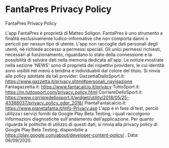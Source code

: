 # FantaPres Privacy Policy
FantaPres Privacy Policy

L'app FantaPres è proprietà di Matteo Soligon. FantaPres è uno strumento a finalità esclusivamente ludico-informative che non comporta danni o pericoli per nessun tipo di utente. L'app non raccoglie dati personali degli utenti, nè richiede accesso a permessi speciali. Gli unici permessi richiesti, necessari al funzionamento, riguardano lo stato della connessione e la possibilità di salvare dati nella memoria dedicata all'app. Le notizie mostrate nella sezione 'NEWS' sono di proprietà dei rispettivi providers, le cui identità sono visibili nel menù a tendina e individuabili dal colore del titolo. Si rinvia alle policy adottate da tali provider: GazzettaDalloSport.it: https://www.gazzetta.it/privacy.shtml#personali_navigazione Fantagazzetta.it: https://www.fantacalcio.it/privacy TuttoSport.it: https://m.tuttosport.com/privacy_policy.html CorriereDelloSport.it: https://www.corrieredellosport.it/widget/utility/2018/05/25-43388037/privacy_policy_gdpr_2018/ PiantaFantacalcio.it: https://www.pianetafanta.it/Info-Privacy.asp L'app è in fase di test, perciò utilizza i servizi forniti da Google Play Beta Testing, i quali raccolgono informazioni diagnostiche sull'andamento dell'applicazione. Per quanto riguarda le politiche di utilizzo di questi dati, si rinvia alla privacy policy di Google Play Beta Testing, disponibilie a https://play.google.com/about/developer-content-policy/ . Data: 06/09/2020.

